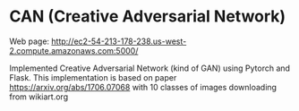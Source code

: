# CAN (Creative Adversarial Network)
Web page: http://ec2-54-213-178-238.us-west-2.compute.amazonaws.com:5000/

Implemented Creative Adversarial Network (kind of GAN) using Pytorch and Flask. This implementation is based on paper
https://arxiv.org/abs/1706.07068 with 10 classes of images downloading from wikiart.org
